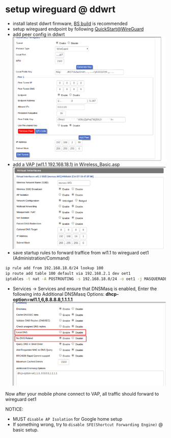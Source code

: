 # setup wireguard @ ddwrt

* install latest ddwrt firmware, [BS build](https://download1.dd-wrt.com/dd-wrtv2/downloads/betas/2019/07-04-2019-r40189/) is recommended
* setup wireguard endpoint by following [QuickStart@WireGuard](https://www.wireguard.com/quickstart/)
* add peer config in ddwrt ![SETUP/TUNNEL](images/eop-tunnel.asp.png)
* add a VAP (wl1.1 192.168.18.1) in Wireless_Basic.asp ![VAP](images/vap.png)
* save startup rules to forward traffice from wl1.1 to wireguard oet1 (Administration/Command)
```bash
ip rule add from 192.168.18.0/24 lookup 100
ip route add table 100 default via 192.168.2.1 dev oet1
iptables -t nat -A POSTROUTING -s 192.168.18.0/24 -o oet1 -j MASQUERADE
```

* Services -> Services and ensure that DNSMasq is enabled, Enter the following into Additional DNSMasq Options: **dhcp-option=wl1.1,6,8.8.8.8,1.1.1.1** ![DNSMASQ](images/dnsmasq.png)

Now after your mobile phone connect to VAP, all traffic should forward to wireguard oet1

NOTICE:
* MUST `disable AP Isolation` for Google home setup      
* If something wrong, try to `disable SFE(Shortcut Forwarding Engine)`  @ basic setup.

